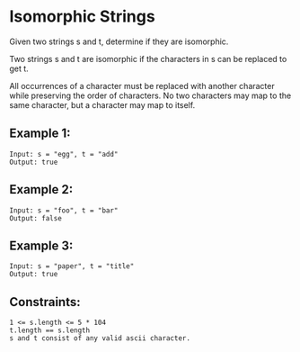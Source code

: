 # Isomorphic Strings

Given two strings s and t, determine if they are isomorphic.

Two strings s and t are isomorphic if the characters in s can be replaced to get t.

All occurrences of a character must be replaced with another character while preserving the order of characters. No two characters may map to the same character, but a character may map to itself.

## Example 1:

```
Input: s = "egg", t = "add"
Output: true
```

## Example 2:

```
Input: s = "foo", t = "bar"
Output: false
```

## Example 3:

```
Input: s = "paper", t = "title"
Output: true
```

## Constraints:

```
1 <= s.length <= 5 * 104
t.length == s.length
s and t consist of any valid ascii character.
```
